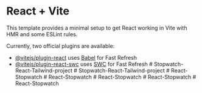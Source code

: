 # React + Vite

This template provides a minimal setup to get React working in Vite with HMR and some ESLint rules.

Currently, two official plugins are available:

- [@vitejs/plugin-react](https://github.com/vitejs/vite-plugin-react/blob/main/packages/plugin-react/README.md) uses [Babel](https://babeljs.io/) for Fast Refresh
- [@vitejs/plugin-react-swc](https://github.com/vitejs/vite-plugin-react-swc) uses [SWC](https://swc.rs/) for Fast Refresh
#   S t o p w a t c h - R e a c t - T a i l w i n d - p r o j e c t  
 #   S t o p w a t c h - R e a c t - T a i l w i n d - p r o j e c t  
 #   R e a c t - S t o p w a t c h  
 #   R e a c t - S t o p w a t c h  
 #   R e a c t - S t o p w a t c h  
 #   R e a c t - S t o p w a t c h  
 #   R e a c t - S t o p w a t c h  
 